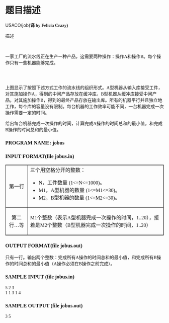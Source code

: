 # 题目描述


<p>
USACO/job(<b><b>译 <span style="font-family:&#39;Times New Roman&#39;;">by Felicia Crazy)</span></b></b><span id=".E6.8F.8F.E8.BF.B0" class="mw-headline"></span> 
</p>
<p>
<span class="mw-headline">描述</span> 
</p>
<p>
<br/>
</p>
<p>
一家工厂的流水线正在生产一种产品，这需要两种操作：操作<span style="font-family:&#39;Times New Roman&#39;;">A</span>和操作<span style="font-family:&#39;Times New Roman&#39;;">B</span>。每个操作只有一些机器能够完成。
</p>
<p>
<br/>
</p>
<center>
<p>
<img alt="" src="/images/upload/image/20120711/20120711152929_54212.gif"/> 
</p>
</center>
上图显示了按照下述方式工作的流水线的组织形式。<span style="font-family:&#39;Times New Roman&#39;;">A</span>型机器从输入库接受工件，对其施加操作<span style="font-family:&#39;Times New Roman&#39;;">A</span>，得到的中间产品存放在缓冲库。<span style="font-family:&#39;Times New Roman&#39;;">B</span>型机器从缓冲库接受中间产品，对其施加操作<span style="font-family:&#39;Times New Roman&#39;;">B</span>，得到的最终产品存放在输出库。所有的机器平行并且独立地工作，每个库的容量没有限制。每台机器的工作效率可能不同，一台机器完成一次操作需要一定的时间。
<p>
给出每台机器完成一次操作的时间，计算完成<span style="font-family:&#39;Times New Roman&#39;;">A</span>操作的时间总和的最小值，和完成<span style="font-family:&#39;Times New Roman&#39;;">B</span>操作的时间总和的最小值。
</p>
<h3>
<span style="font-family:&#39;Times New Roman&#39;;">PROGRAM NAME: jobus</span> 
</h3>
<h3>
<span style="font-family:&#39;Times New Roman&#39;;">INPUT FORMAT(file jobus.in)</span> 
</h3>
<table border="1">
<tbody>
<tr>
<td>
<div align="center">
第一行
</div>
</td>
<td>
三个用空格分开的整数：
<ul>
<li>
<span style="font-family:&#39;Times New Roman&#39;;">N</span>，工件数量 <span style="font-family:&#39;Times New Roman&#39;;">(1&lt;=N&lt;=1000)</span>。
</li>
<li>
<span style="font-family:&#39;Times New Roman&#39;;">M1</span>，<span style="font-family:&#39;Times New Roman&#39;;">A</span>型机器的数量 <span style="font-family:&#39;Times New Roman&#39;;">(1&lt;=M1&lt;=30)</span>。
</li>
<li>
<span style="font-family:&#39;Times New Roman&#39;;">M2</span>，<span style="font-family:&#39;Times New Roman&#39;;">B</span>型机器的数量 <span style="font-family:&#39;Times New Roman&#39;;">(1&lt;=M2&lt;=30)</span>。
</li>
</ul>
</td>
</tr>
<tr>
<td>
<div align="center">
第二行<span style="font-family:&#39;Times New Roman&#39;;">…</span>等
</div>
</td>
<td>
<p>
<span style="font-family:&#39;Times New Roman&#39;;">M1</span>个整数（表示<span style="font-family:&#39;Times New Roman&#39;;">A</span>型机器完成一次操作的时间，<span style="font-family:&#39;Times New Roman&#39;;">1..20</span>），接着是<span style="font-family:&#39;Times New Roman&#39;;">M2</span>个整数（<span style="font-family:&#39;Times New Roman&#39;;">B</span>型机器完成一次操作的时间，<span style="font-family:&#39;Times New Roman&#39;;">1..20</span>）
</p>
</td>
</tr>
</tbody>
</table>
<h3>
<span style="font-family:&#39;Times New Roman&#39;;">OUTPUT FORMAT(file jobus.out)</span> 
</h3>
<p>
只有一行。输出两个整数：完成所有<span style="font-family:&#39;Times New Roman&#39;;">A</span>操作的时间总和的最小值，和完成所有<span style="font-family:&#39;Times New Roman&#39;;">B</span>操作的时间总和的最小值（<span style="font-family:&#39;Times New Roman&#39;;">A</span>操作必须在<span style="font-family:&#39;Times New Roman&#39;;">B</span>操作之前完成）。
</p>
<h3>
<span style="font-family:&#39;Times New Roman&#39;;">SAMPLE INPUT (file jobus.in)</span> 
</h3>
<pre><span style="font-family:&#39;Times New Roman&#39;;">5 2 3
1 1 3 1 4 </span></pre>
<h3>
<span style="font-family:&#39;Times New Roman&#39;;">SAMPLE OUTPUT (file jobus.out)</span> 
</h3>
<pre><span style="font-family:&#39;Times New Roman&#39;;">3 5</span></pre>
<p align="left">
 
</p>
<p>
 
</p>
